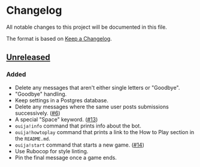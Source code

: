 # Changelog
All notable changes to this project will be documented in this file.

The format is based on [Keep a Changelog](https://keepachangelog.com/en/1.0.0/).

## [Unreleased]

### Added
- Delete any messages that aren't either single letters or "Goodbye".
- "Goodbye" handling.
- Keep settings in a Postgres database.
- Delete any messages where the same user posts submissions successively. ([#6])
- A special "Space" keyword. ([#13])
- `ouija!info` command that prints info about the bot.
- `ouija!howtoplay` command that prints a link to the How to Play section in the `README.md`.
- `ouija!start` command that starts a new game. ([#14])
- Use Rubocop for style linting.
- Pin the final message once a game ends.

[#6]: https://github.com/connorshea/ouija-bot/pull/6
[#13]: https://github.com/connorshea/ouija-bot/pull/13
[#14]: https://github.com/connorshea/ouija-bot/pull/14

[Unreleased]: https://github.com/connorshea/ouija-bot/compare/b00da172b81f63ce4a6a41d17b93ae61e24b96c6...HEAD
